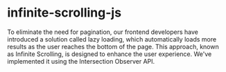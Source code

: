 # infinite-scrolling-js

To eliminate the need for pagination, our frontend developers have introduced a solution called lazy loading, which automatically loads more results as the user reaches the bottom of the page. This approach, known as Infinite Scrolling, is designed to enhance the user experience. We've implemented it using the Intersection Observer API.
